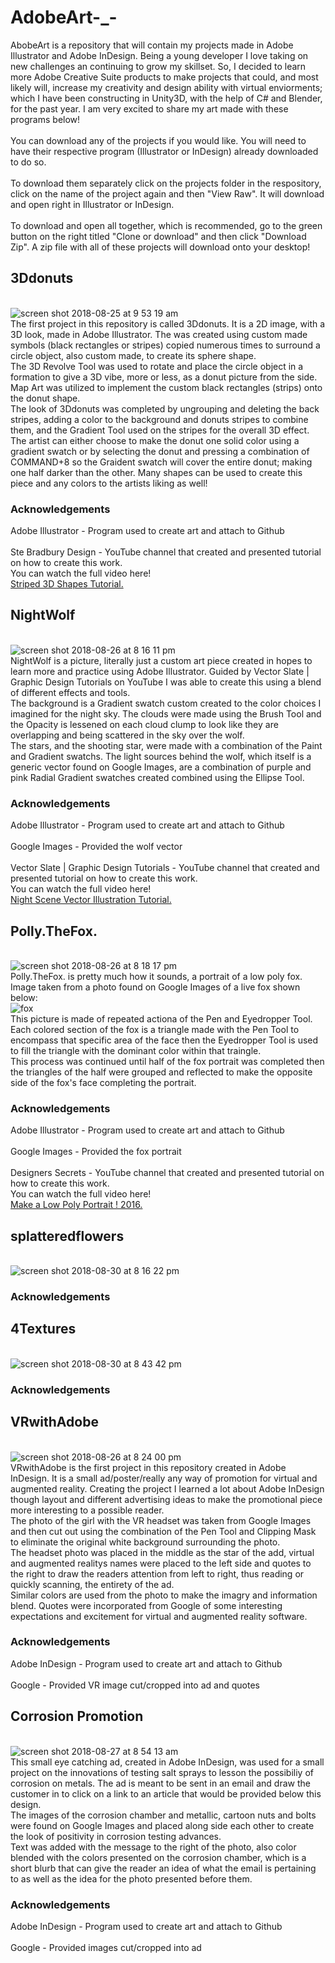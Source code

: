 # AdobeArt-_-
AbobeArt is a repository that will contain my projects made in Adobe Illustrator and Adobe InDesign. Being a young developer I love taking on new challenges an continuing to grow my skillset. So, I decided to learn more Adobe Creative Suite products to make projects that could, and most likely will, increase my creativity and design ability with virtual enviorments; which I have been constructing in Unity3D, with the help of C# and Blender, for the past year. I am very excited to share my art made with these programs below!
<br />
<br /> You can download any of the projects if you would like. You will need to have their respective program (Illustrator or InDesign) already downloaded to do so.
<br />
<br /> To download them separately click on the projects folder in the respository, click on the name of the project again and then "View Raw". It will download and open right in Illustrator or InDesign.
<br />
<br /> To download and open all together, which is recommended, go to the green button on the right titled "Clone or download" and then click "Download Zip". A zip file with all of these projects will download onto your desktop!
## 3Ddonuts
<br /> ![screen shot 2018-08-25 at 9 53 19 am](https://user-images.githubusercontent.com/35173600/44618902-c0c64400-a84c-11e8-9cc8-6345aa4795fd.png)
<br /> The first project in this repository is called 3Ddonuts. It is a 2D image, with a 3D look, made in Adobe Illustrator. The was created using custom made symbols (black rectangles or stripes) copied numerous times to surround a circle object, also custom made, to create its sphere shape. 
<br /> The 3D Revolve Tool was used to rotate and place the circle object in a formation to give a 3D vibe, more or less, as a donut picture from the side. Map Art was utilized to implement the custom black rectangles (strips) onto the donut shape.
<br /> The look of 3Ddonuts was completed by ungrouping and deleting the back stripes, adding a color to the background and donuts stripes to combine them, and the Gradient Tool used on the stripes for the overall 3D effect.
<br /> The artist can either choose to make the donut one solid color using a gradient swatch or by selecting the donut and pressing a combination of COMMAND+8 so the Graident swatch will cover the entire donut; making one half darker than the other. Many shapes can be used to create this piece and any colors to the artists liking as well!
### Acknowledgements
Adobe Illustrator - Program used to create art and attach to Github
<br />
<br /> Ste Bradbury Design - YouTube channel that created and presented tutorial on how to create this work.
<br /> You can watch the full video here!
<br /> [Striped 3D Shapes Tutorial.](https://www.youtube.com/watch?v=hmzlNvqziVI "YouTube")
## NightWolf
<br /> ![screen shot 2018-08-26 at 8 16 11 pm](https://user-images.githubusercontent.com/35173600/44634865-0c700f00-a96d-11e8-9e5c-bcb6c44a021f.png)
<br /> NightWolf is a picture, literally just a custom art piece created in hopes to learn more and practice using Adobe Illustrator. Guided by Vector Slate | Graphic Design Tutorials on YouTube I was able to create this using a blend of different effects and tools.
<br /> The background is a Gradient swatch custom created to the color choices I imagined for the night sky. The clouds were made using the Brush Tool and the Opacity is lessened on each cloud clump to look like they are overlapping and being scattered in the sky over the wolf. 
<br /> The stars, and the shooting star, were made with a combination of the Paint and Gradient swatchs. The light sources behind the wolf, which itself is a generic vector found on Google Images, are a combination of purple and pink Radial Gradient swatches created combined using the Ellipse Tool.
### Acknowledgements
Adobe Illustrator - Program used to create art and attach to Github
<br /> 
<br /> Google Images - Provided the wolf vector
<br />
<br /> Vector Slate | Graphic Design Tutorials - YouTube channel that created and presented tutorial on how to create this work.
<br /> You can watch the full video here!
<br /> [Night Scene Vector Illustration Tutorial.](https://www.youtube.com/watch?v=j9gDmv7AkvA "YouTube")
## Polly.TheFox.
<br /> ![screen shot 2018-08-26 at 8 18 17 pm](https://user-images.githubusercontent.com/35173600/44634884-49d49c80-a96d-11e8-801d-c11e09832ffb.png)
<br /> Polly.TheFox. is pretty much how it sounds, a portrait of a low poly fox. Image taken from a photo found on Google Images of a live fox shown below:
<br /> ![fox](https://user-images.githubusercontent.com/35173600/44634892-55c05e80-a96d-11e8-9302-2099856f4b33.jpg)
<br /> This picture is made of repeated actiona of the Pen and Eyedropper Tool. Each colored section of the fox is a triangle made with the Pen Tool to encompass that specific area of the face then the Eyedropper Tool is used to fill the triangle with the dominant color within that traingle.
<br /> This process was continued until half of the fox portrait was completed then the triangles of the half were grouped and reflected to make the opposite side of the fox's face completing the portrait.
### Acknowledgements
Adobe Illustrator - Program used to create art and attach to Github
<br /> 
<br /> Google Images - Provided the fox portrait
<br />
<br /> Designers Secrets - YouTube channel that created and presented tutorial on how to create this work.
<br /> You can watch the full video here!
<br /> [Make a Low Poly Portrait ! 2016.](https://www.youtube.com/watch?v=PgXEztxYppM "YouTube")
## splatteredflowers
<br /> ![screen shot 2018-08-30 at 8 16 22 pm](https://user-images.githubusercontent.com/35173600/44886776-8b7b8500-ac96-11e8-9091-a95cfc1d5bec.png)
### Acknowledgements
## 4Textures
<br /> ![screen shot 2018-08-30 at 8 43 42 pm](https://user-images.githubusercontent.com/35173600/44886805-b36ae880-ac96-11e8-9298-6bc09485cb8e.png)
### Acknowledgements
## VRwithAdobe
<br /> ![screen shot 2018-08-26 at 8 24 00 pm](https://user-images.githubusercontent.com/35173600/44634978-2c540280-a96e-11e8-9305-1235adea22a4.png)
<br /> VRwithAdobe is the first project in this repository created in Adobe InDesign. It is a small ad/poster/really any way of promotion for virtual and augmented reality. Creating the project I learned a lot about Adobe InDesign though layout and different advertising ideas to make the promotional piece more interesting to a possible reader.
<br /> The photo of the girl with the VR headset was taken from Google Images and then cut out using the combination of the Pen Tool and Clipping Mask to eliminate the original white background surrounding the photo.
<br /> The headset photo was placed in the middle as the star of the add, virtual and augmented realitys names were placed to the left side and quotes to the right to draw the readers attention from left to right, thus reading or quickly scanning, the entirety of the ad.
<br /> Similar colors are used from the photo to make the imagry and information blend. Quotes were incorporated from Google of some interesting expectations and excitement for virtual and augmented reality software.
### Acknowledgements
Adobe InDesign - Program used to create art and attach to Github
<br />
<br /> Google - Provided VR image cut/cropped into ad and quotes 
## Corrosion Promotion
<br /> ![screen shot 2018-08-27 at 8 54 13 am](https://user-images.githubusercontent.com/35173600/44672962-2276e180-a9f8-11e8-8f88-007816afa54b.png)
<br /> This small eye catching ad, created in Adobe InDesign, was used for a small project on the innovations of testing salt sprays to lesson the possibiliy of corrosion on metals. The ad is meant to be sent in an email and draw the customer in to click on a link to an article that would be provided below this design.
<br /> The images of the corrosion chamber and metallic, cartoon nuts and bolts were found on Google Images and placed along side each other to create the look of positivity in corrosion testing advances.
<br /> Text was added with the message to the right of the photo, also color blended with the colors presented on the corrosion chamber, which is a short blurb that can give the reader an idea of what the email is pertaining to as well as the idea for the photo presented before them.
### Acknowledgements
Adobe InDesign - Program used to create art and attach to Github
<br />
<br /> Google - Provided images cut/cropped into ad 
